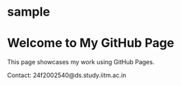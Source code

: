 # sample
<!DOCTYPE html>
<html lang="en">
<head>
  <meta charset="UTF-8">
  <title>Sample Portfolio</title>
</head>
<body>
  <h1>Welcome to My GitHub Page</h1>
  <p>This page showcases my work using GitHub Pages.</p>
  <p>Contact: <!--email_off-->24f2002540@ds.study.iitm.ac.in<!--/email_off--></p>
</body>
</html>



